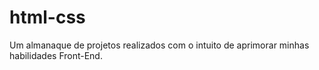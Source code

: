 # html-css
 Um almanaque de projetos realizados com o intuito de aprimorar minhas habilidades Front-End.
